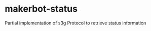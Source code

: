 makerbot-status
===============

Partial implementation of s3g Protocol to retrieve status information
